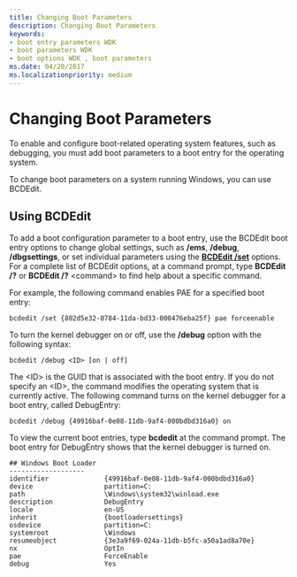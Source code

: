```yaml
---
title: Changing Boot Parameters
description: Changing Boot Parameters
keywords:
- boot entry parameters WDK
- boot parameters WDK
- boot options WDK , boot parameters
ms.date: 04/20/2017
ms.localizationpriority: medium
---
```


# Changing Boot Parameters

To enable and configure boot-related operating system features, such as debugging, you must add boot parameters to a boot entry for the operating system.

To change boot parameters on a system running Windows, you can use BCDEdit.

## <span id="using_bcdedit"></span><span id="USING_BCDEDIT"></span>Using BCDEdit

To add a boot configuration parameter to a boot entry, use the BCDEdit boot entry options to change global settings, such as **/ems**, **/debug**, **/dbgsettings**, or set individual parameters using the [**BCDEdit /set**](./bcdedit--set.md) options. For a complete list of BCDEdit options, at a command prompt, type **BCDEdit /?** or **BCDEdit /?** &lt;command&gt; to find help about a specific command.

For example, the following command enables PAE for a specified boot entry:

```
bcdedit /set {802d5e32-0784-11da-bd33-000476eba25f} pae forceenable
```

To turn the kernel debugger on or off, use the **/debug** option with the following syntax:

```
bcdedit /debug <ID> [on | off]
```

The &lt;ID&gt; is the GUID that is associated with the boot entry. If you do not specify an &lt;ID&gt;, the command modifies the operating system that is currently active. The following command turns on the kernel debugger for a boot entry, called DebugEntry:

```
bcdedit /debug {49916baf-0e08-11db-9af4-000bdbd316a0} on
```

To view the current boot entries, type **bcdedit** at the command prompt. The boot entry for DebugEntry shows that the kernel debugger is turned on.

```
## Windows Boot Loader
-------------------
identifier              {49916baf-0e08-11db-9af4-000bdbd316a0}
device                  partition=C:
path                    \Windows\system32\winload.exe
description             DebugEntry
locale                  en-US
inherit                 {bootloadersettings}
osdevice                partition=C:
systemroot              \Windows
resumeobject            {3e3a9f69-024a-11db-b5fc-a50a1ad8a70e}
nx                      OptIn
pae                     ForceEnable
debug                   Yes
```
